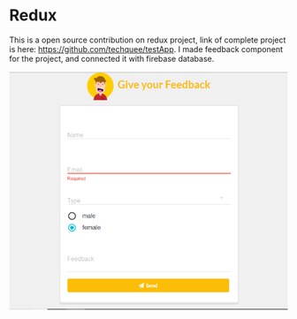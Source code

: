 # Redux

This is a open source contribution on redux project, link of complete project is here: https://github.com/techquee/testApp. I made feedback component for the project, and connected it with firebase database. 


![Image](https://raw.githubusercontent.com/techquee/Redux/master/image.png)


